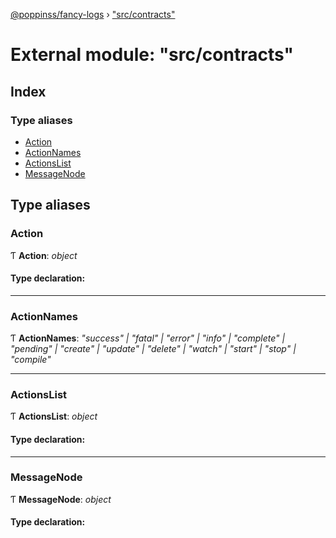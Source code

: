 [@poppinss/fancy-logs](../README.md) › ["src/contracts"](_src_contracts_.md)

# External module: "src/contracts"

## Index

### Type aliases

* [Action](_src_contracts_.md#action)
* [ActionNames](_src_contracts_.md#actionnames)
* [ActionsList](_src_contracts_.md#actionslist)
* [MessageNode](_src_contracts_.md#messagenode)

## Type aliases

###  Action

Ƭ **Action**: *object*

#### Type declaration:

___

###  ActionNames

Ƭ **ActionNames**: *"success" | "fatal" | "error" | "info" | "complete" | "pending" | "create" | "update" | "delete" | "watch" | "start" | "stop" | "compile"*

___

###  ActionsList

Ƭ **ActionsList**: *object*

#### Type declaration:

___

###  MessageNode

Ƭ **MessageNode**: *object*

#### Type declaration:
